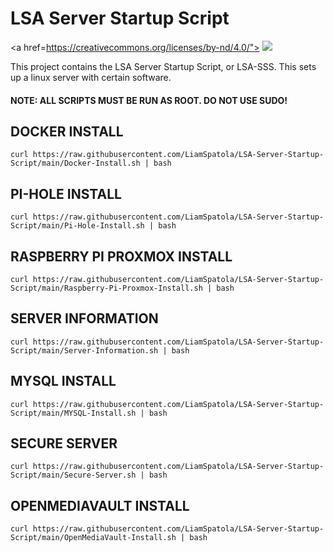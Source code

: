 # LSA Server Startup Script #

<a href=https://creativecommons.org/licenses/by-nd/4.0/">
  <img src="https://licensebuttons.net/l/by-nd/3.0/88x31.png">
</a>

This project contains the LSA Server Startup Script, or LSA-SSS. This sets up a linux server with certain software.

#### NOTE: ALL SCRIPTS MUST BE RUN AS ROOT. DO NOT USE SUDO! ####

## DOCKER INSTALL ##
`curl https://raw.githubusercontent.com/LiamSpatola/LSA-Server-Startup-Script/main/Docker-Install.sh | bash`

## PI-HOLE INSTALL ##
`curl https://raw.githubusercontent.com/LiamSpatola/LSA-Server-Startup-Script/main/Pi-Hole-Install.sh | bash`

## RASPBERRY PI PROXMOX INSTALL ##
`curl https://raw.githubusercontent.com/LiamSpatola/LSA-Server-Startup-Script/main/Raspberry-Pi-Proxmox-Install.sh | bash`

## SERVER INFORMATION ##
`curl https://raw.githubusercontent.com/LiamSpatola/LSA-Server-Startup-Script/main/Server-Information.sh | bash`

## MYSQL INSTALL ##
`curl https://raw.githubusercontent.com/LiamSpatola/LSA-Server-Startup-Script/main/MYSQL-Install.sh | bash`

## SECURE SERVER ##
`curl https://raw.githubusercontent.com/LiamSpatola/LSA-Server-Startup-Script/main/Secure-Server.sh | bash`

## OPENMEDIAVAULT INSTALL ##
`curl https://raw.githubusercontent.com/LiamSpatola/LSA-Server-Startup-Script/main/OpenMediaVault-Install.sh | bash`
